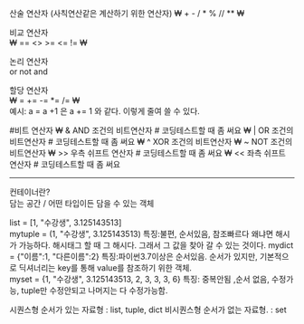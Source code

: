 산술 연산자 (사칙연산같은 계산하기 위한 연산자)
₩ + - / * % // ** ₩  
  
비교 연산자  
₩ == <> >= <= != ₩  
  
논리 연산자  
or not and 
  
할당 연산자  
₩ = += -= *= /= ₩  
예시: a = a +1 은 a += 1 와 같다. 이렇게 줄여 쓸 수 있다.  

#비트 연산자
₩ & AND 조건의 비트연산자   # 코딩테스트할 때 좀 써요
₩ | OR  조건의 비트연산자   # 코딩테스트할 때 좀 써요
₩ ^ XOR 조건의 비트연산자
₩ ~ NOT 조건의 비트연산자
₩ >> 우측 쉬프트 연산자 # 코딩테스트할 때 좀 써요
₩ << 좌측 쉬프트 연산자 # 코딩테스트할 때 좀 써요 

---

컨테이너란?  
담는 공간 / 어떤 타입이든 담을 수 있는 객체  
  
list = [1, "수강생", 3.125143513]  
mytuple = (1, "수강생", 3.125143513) 특징:불편, 순서있음, 참조빠르다 왜냐면 해시가 가능하다. 해시태그 할 때 그 해시다. 그래서 그 값을 찾아 갈 수 있는 것이다. 
mydict = {"이름":1, "다른이름":2} 특징:파이썬3.7이상은 순서있음. 순서가 있지만, 기본적으로 딕셔너리는 key를 통해 value를 참조하기 위한 객체.  
myset = {1, "수강생", 3.125143513, 2, 3, 3, 3, 6} 특징: 중복안됨 ,순서 없음, 수정가능, tuple만 수정안되고 나머지는 다 수정가능함.  

시퀀스형      순서가 있는 자료형  : list, tuple, dict
비시퀀스형    순서가 없는 자료형. : set